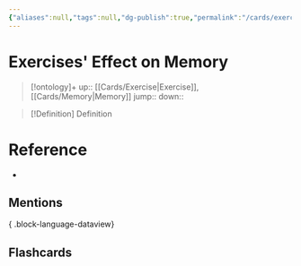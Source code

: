 ```yaml
---
{"aliases":null,"tags":null,"dg-publish":true,"permalink":"/cards/exercises-effect-on-memory/","dgPassFrontmatter":true}
---
```


# Exercises' Effect on Memory

> [!ontology]+
> up:: [[Cards/Exercise\|Exercise]], [[Cards/Memory\|Memory]]
> jump:: 
> down:: 

> [!Definition] Definition

# Reference

- 

## Mentions


{ .block-language-dataview}

## Flashcards